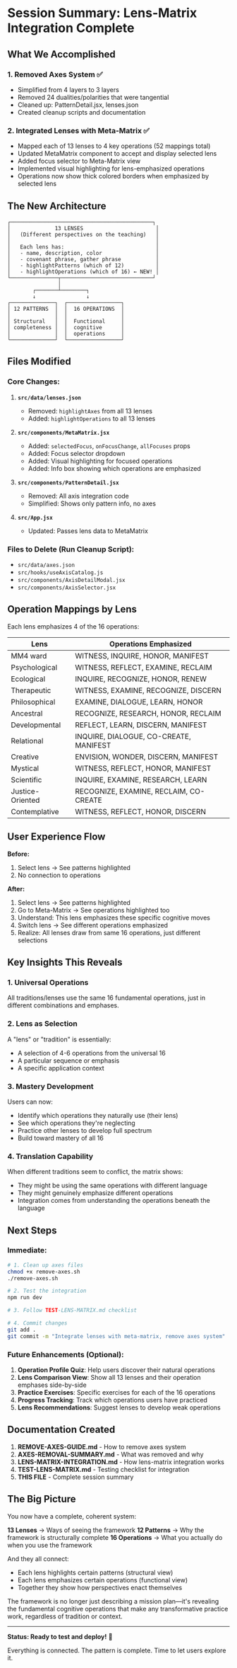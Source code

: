 # Session Summary: Lens-Matrix Integration Complete

## What We Accomplished

### 1. Removed Axes System ✅
- Simplified from 4 layers to 3 layers
- Removed 24 dualities/polarities that were tangential
- Cleaned up: PatternDetail.jsx, lenses.json
- Created cleanup scripts and documentation

### 2. Integrated Lenses with Meta-Matrix ✅
- Mapped each of 13 lenses to 4 key operations (52 mappings total)
- Updated MetaMatrix component to accept and display selected lens
- Added focus selector to Meta-Matrix view
- Implemented visual highlighting for lens-emphasized operations
- Operations now show thick colored borders when emphasized by selected lens

## The New Architecture

```
┌─────────────────────────────────────────────┐
│              13 LENSES                       │
│   (Different perspectives on the teaching)   │
│                                              │
│   Each lens has:                             │
│   - name, description, color                 │
│   - covenant phrase, gather phrase           │
│   - highlightPatterns (which of 12)          │
│   - highlightOperations (which of 16) ← NEW! │
└───────────────┬─────────────────────────────┘
                │
        ┌───────┴────────┐
        ↓                ↓
┌──────────────┐  ┌─────────────────┐
│ 12 PATTERNS  │  │  16 OPERATIONS  │
│              │  │                 │
│ Structural   │  │  Functional     │
│ completeness │  │  cognitive      │
│              │  │  operations     │
└──────────────┘  └─────────────────┘
```

## Files Modified

### Core Changes:
1. **`src/data/lenses.json`**
   - Removed: `highlightAxes` from all 13 lenses
   - Added: `highlightOperations` to all 13 lenses

2. **`src/components/MetaMatrix.jsx`**
   - Added: `selectedFocus`, `onFocusChange`, `allFocuses` props
   - Added: Focus selector dropdown
   - Added: Visual highlighting for focused operations
   - Added: Info box showing which operations are emphasized

3. **`src/components/PatternDetail.jsx`**
   - Removed: All axis integration code
   - Simplified: Shows only pattern info, no axes

4. **`src/App.jsx`**
   - Updated: Passes lens data to MetaMatrix

### Files to Delete (Run Cleanup Script):
- `src/data/axes.json`
- `src/hooks/useAxisCatalog.js`
- `src/components/AxisDetailModal.jsx`
- `src/components/AxisSelector.jsx`

## Operation Mappings by Lens

Each lens emphasizes 4 of the 16 operations:

| Lens | Operations Emphasized |
|------|----------------------|
| MM4 ward | WITNESS, INQUIRE, HONOR, MANIFEST |
| Psychological | WITNESS, REFLECT, EXAMINE, RECLAIM |
| Ecological | INQUIRE, RECOGNIZE, HONOR, RENEW |
| Therapeutic | WITNESS, EXAMINE, RECOGNIZE, DISCERN |
| Philosophical | EXAMINE, DIALOGUE, LEARN, HONOR |
| Ancestral | RECOGNIZE, RESEARCH, HONOR, RECLAIM |
| Developmental | REFLECT, LEARN, DISCERN, MANIFEST |
| Relational | INQUIRE, DIALOGUE, CO-CREATE, MANIFEST |
| Creative | ENVISION, WONDER, DISCERN, MANIFEST |
| Mystical | WITNESS, REFLECT, HONOR, MANIFEST |
| Scientific | INQUIRE, EXAMINE, RESEARCH, LEARN |
| Justice-Oriented | RECOGNIZE, EXAMINE, RECLAIM, CO-CREATE |
| Contemplative | WITNESS, REFLECT, HONOR, DISCERN |

## User Experience Flow

**Before:**
1. Select lens → See patterns highlighted
2. No connection to operations

**After:**
1. Select lens → See patterns highlighted
2. Go to Meta-Matrix → See operations highlighted too
3. Understand: This lens emphasizes these specific cognitive moves
4. Switch lens → See different operations emphasized
5. Realize: All lenses draw from same 16 operations, just different selections

## Key Insights This Reveals

### 1. Universal Operations
All traditions/lenses use the same 16 fundamental operations, just in different combinations and emphases.

### 2. Lens as Selection
A "lens" or "tradition" is essentially:
- A selection of 4-6 operations from the universal 16
- A particular sequence or emphasis
- A specific application context

### 3. Mastery Development
Users can now:
- Identify which operations they naturally use (their lens)
- See which operations they're neglecting
- Practice other lenses to develop full spectrum
- Build toward mastery of all 16

### 4. Translation Capability
When different traditions seem to conflict, the matrix shows:
- They might be using the same operations with different language
- They might genuinely emphasize different operations
- Integration comes from understanding the operations beneath the language

## Next Steps

### Immediate:
```bash
# 1. Clean up axes files
chmod +x remove-axes.sh
./remove-axes.sh

# 2. Test the integration
npm run dev

# 3. Follow TEST-LENS-MATRIX.md checklist

# 4. Commit changes
git add .
git commit -m "Integrate lenses with meta-matrix, remove axes system"
```

### Future Enhancements (Optional):
1. **Operation Profile Quiz**: Help users discover their natural operations
2. **Lens Comparison View**: Show all 13 lenses and their operation emphases side-by-side
3. **Practice Exercises**: Specific exercises for each of the 16 operations
4. **Progress Tracking**: Track which operations users have practiced
5. **Lens Recommendations**: Suggest lenses to develop weak operations

## Documentation Created

1. **REMOVE-AXES-GUIDE.md** - How to remove axes system
2. **AXES-REMOVAL-SUMMARY.md** - What was removed and why
3. **LENS-MATRIX-INTEGRATION.md** - How lens-matrix integration works
4. **TEST-LENS-MATRIX.md** - Testing checklist for integration
5. **THIS FILE** - Complete session summary

## The Big Picture

You now have a complete, coherent system:

**13 Lenses** → Ways of seeing the framework
**12 Patterns** → Why the framework is structurally complete
**16 Operations** → What you actually do when you use the framework

And they all connect:
- Each lens highlights certain patterns (structural view)
- Each lens emphasizes certain operations (functional view)
- Together they show how perspectives enact themselves

The framework is no longer just describing a mission plan—it's revealing the fundamental cognitive operations that make any transformative practice work, regardless of tradition or context.

---

**Status: Ready to test and deploy!** 🎉

Everything is connected. The pattern is complete. Time to let users explore it.
